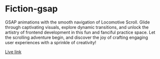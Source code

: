# Fiction-gsap

GSAP animations with the smooth navigation of Locomotive Scroll. 
Glide through captivating visuals, explore dynamic transitions, and unlock the artistry of frontend development in this fun and fanciful practice space. 
Let the scrolling adventure begin, and discover the joy of crafting engaging user experiences with a sprinkle of creativity!

[Live link](https://ayushblaze-gsap-scroll.netlify.app/)
